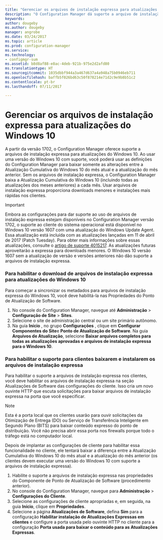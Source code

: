 ```yaml
---
title: "Gerenciar os arquivos de instalação expressa para atualizações do Windows 10 | Microsoft Docs"
description: "O Configuration Manager dá suporte a arquivo de instalação expressa para o Windows 10, proporciona downloads menores e instalações mais rápidas nos clientes."
keywords: 
author: dougeby
ms.author: dougeby
manager: angrobe
ms.date: 03/24/2017
ms.topic: article
ms.prod: configuration-manager
ms.service: 
ms.technology:
- configmgr-sum
ms.assetid: b8d8af88-e8ac-4deb-921b-975e2d2afd80
ms.translationtype: HT
ms.sourcegitcommit: 1035dbbf944a3a467d637a4a948a75b0946eb711
ms.openlocfilehash: baffb5f026bd63c50f878214e71d2c9e9b8b51c2
ms.contentlocale: pt-br
ms.lasthandoff: 07/11/2017

---
```


# Gerenciar os arquivos de instalação expressa para atualizações do Windows 10
<a id="manage-express-installation-files-for-windows-10-updates" class="xliff"></a>
A partir da versão 1702, o Configuration Manager oferece suporte a arquivos de instalação expressa para atualizações do Windows 10. Ao usar uma versão do Windows 10 com suporte, você poderá usar as definições do Configuration Manager para baixar somente as alterações entre a Atualização Cumulativa do Windows 10 do mês atual e a atualização do mês anterior. Sem os arquivos de instalação expressa, o Configuration Manager baixa a Atualização Cumulativa do Windows 10 (incluindo todas as atualizações dos meses anteriores) a cada mês. Usar arquivos de instalação expressa proporciona downloads menores e instalações mais rápidas nos clientes.

> [!IMPORTANT]
> Embora as configurações para dar suporte ao uso de arquivos de instalação expressa estejam disponíveis no Configuration Manager versão 1702, o suporte ao cliente do sistema operacional está disponível no Windows 10 versão 1607 com uma atualização do Windows Update Agent. Essa atualização está incluída com as atualizações lançadas em 11 de abril de 2017 (Patch Tuesday). Para obter mais informações sobre essas atualizações, consulte o [artigo de suporte 4015217](http://support.microsoft.com/kb/4015217). As atualizações futuras aproveitarão a expressa para downloads menores. O Windows 10 versão 1607 sem a atualização de versão e versões anteriores não dão suporte a arquivos de instalação expressa.


### Para habilitar o download de arquivos de instalação expressa para atualizações do Windows 10
<a id="to-enable-the-download-of-express-installation-files-for-windows-10-updates" class="xliff"></a>
Para começar a sincronizar os metadados para arquivos de instalação expressa do Windows 10, você deve habilitá-la nas Propriedades do Ponto de Atualização de Software.
1.  No console do Configuration Manager, navegue até **Administração** > **Configuração de Site** > **Sites**.
2.  Selecione o site de administração central ou um site primário autônomo.
3.  Na guia **Início** , no grupo **Configurações** , clique em **Configurar Componentes do Site**e **Ponto de Atualização de Software**. Na guia **Arquivos de Atualização**, selecione **Baixar arquivos completos para todas as atualizações aprovadas e arquivos de instalação expressa para o Windows 10**.

### Para habilitar o suporte para clientes baixarem e instalarem os arquivos de instalação expressa
<a id="to-enable-support-for-clients-to-download-and-install-express-installation-files" class="xliff"></a>
Para habilitar o suporte a arquivos de instalação expressa nos clientes, você deve habilitar os arquivos de instalação expressa na seção Atualizações de Software das configurações do cliente. Isso cria um novo ouvinte HTTP que escuta solicitações para baixar arquivos de instalação expressa na porta que você especificar.

> [!NOTE]    
> Esta é a porta local que os clientes usarão para ouvir solicitações da Otimização de Entrega (DO) ou Serviço de Transferência Inteligente em Segundo Plano (BITS) para baixar conteúdo expresso do ponto de distribuição. Você não precisa abrir essa porta nos firewalls porque todo o tráfego está no computador local.

Depois de implantar as configurações de cliente para habilitar essa funcionalidade no cliente, ele tentará baixar a diferença entre a Atualização Cumulativa do Windows 10 do mês atual e a atualização do mês anterior (os clientes devem executar uma versão do Windows 10 com suporte a arquivos de instalação expressa).
1.  Habilite o suporte a arquivos de instalação expressa nas propriedades do Componente de Ponto de Atualização de Software (procedimento anterior).
2.  No console do Configuration Manager, navegue para **Administração** > **Configurações do Cliente**.
3.  Selecione as configurações de cliente apropriadas e, em seguida, na guia **Início**, clique em **Propriedades**.
4.  Selecione a página **Atualizações de Software**, defina **Sim** para a configuração **Habilitar instalação de Atualizações Expressas em clientes** e configure a porta usada pelo ouvinte HTTP no cliente para a configuração **Porta usada para baixar o conteúdo para as Atualizações Expressas**.

